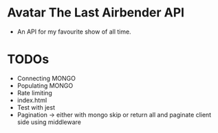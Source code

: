 # Avatar The Last Airbender API

* An API for my favourite show of all time.



# TODOs

* Connecting MONGO
* Populating MONGO
* Rate limiting
* index.html
* Test with jest
* Pagination -> either with mongo skip or return all and paginate client side using middleware